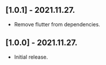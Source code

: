 ## [1.0.1] - 2021.11.27.

* Remove flutter from dependencies.

## [1.0.0] - 2021.11.27.

* Initial release.
